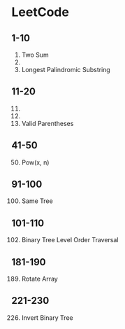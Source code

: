 # LeetCode

## 1-10
1. Two Sum
2. 
5. Longest Palindromic Substring

## 11-20
11.
12.
20. Valid Parentheses

## 41-50
50. Pow(x, n)

## 91-100
100. Same Tree

## 101-110
102. Binary Tree Level Order Traversal

## 181-190
189. Rotate Array

## 221-230
226. Invert Binary Tree